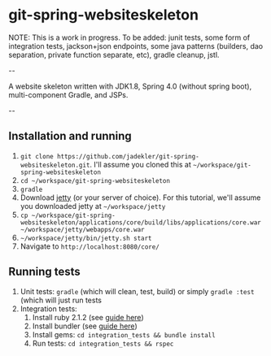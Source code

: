 # git-spring-websiteskeleton

NOTE: This is a work in progress. To be added: junit tests, some form of integration tests, jackson+json endpoints,
some java patterns (builders, dao separation, private function separate, etc), gradle cleanup, jstl.

--

A website skeleton written with JDK1.8, Spring 4.0 (without spring boot), multi-component Gradle, and JSPs.

--

## Installation and running

1. `git clone https://github.com/jadekler/git-spring-websiteskeleton.git`. I'll assume you cloned this at
`~/workspace/git-spring-websiteskeleton`
1. `cd ~/workspace/git-spring-websiteskeleton`
1. `gradle`
1. Download [jetty](http://download.eclipse.org/jetty/stable-9/dist/) (or your server of choice). For this tutorial,
we'll assume you downloaded jetty at `~/workspace/jetty`
1. `cp ~/workspace/git-spring-websiteskeleton/applications/core/build/libs/applications/core.war ~/workspace/jetty/webapps/core.war`
1. `~/workspace/jetty/bin/jetty.sh start`
1. Navigate to `http://localhost:8080/core/`

## Running tests

1. Unit tests: `gradle` (which will clean, test, build) or simply `gradle :test` (which will just run tests
1. Integration tests:
    1. Install ruby 2.1.2 (see [guide here](https://www.ruby-lang.org/en/documentation/installation/))
    1. Install bundler (see [guide here](http://bundler.io/))
    1. Install gems: `cd integration_tests && bundle install`
    1. Run tests: `cd integration_tests && rspec`
